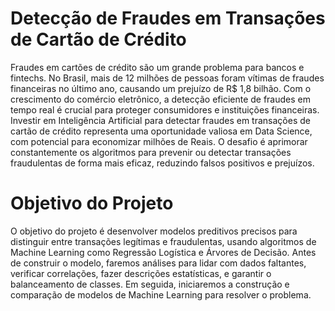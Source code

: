 # Detecção de Fraudes em Transações de Cartão de Crédito
Fraudes em cartões de crédito são um grande problema para bancos e fintechs. No Brasil, mais de 12 milhões de pessoas foram vítimas de fraudes financeiras no último ano, causando um prejuízo de R$ 1,8 bilhão.
Com o crescimento do comércio eletrônico, a detecção eficiente de fraudes em tempo real é crucial para proteger consumidores e instituições financeiras.
Investir em Inteligência Artificial para detectar fraudes em transações de cartão de crédito representa uma oportunidade valiosa em Data Science, com potencial para economizar milhões de Reais.
O desafio é aprimorar constantemente os algoritmos para prevenir ou detectar transações fraudulentas de forma mais eficaz, reduzindo falsos positivos e prejuízos.
# Objetivo do Projeto
O objetivo do projeto é desenvolver modelos preditivos precisos para distinguir entre transações legítimas e fraudulentas, usando algoritmos de Machine Learning como Regressão Logística e Árvores de Decisão.
Antes de construir o modelo, faremos análises para lidar com dados faltantes, verificar correlações, fazer descrições estatísticas, e garantir o balanceamento de classes. Em seguida, iniciaremos a construção e comparação de modelos de Machine Learning para resolver o problema.
